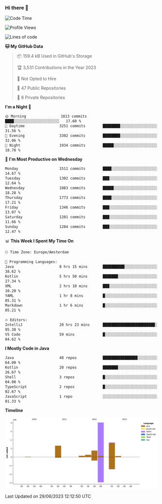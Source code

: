 ### Hi there 👋


<!--START_SECTION:waka-->
![Code Time](http://img.shields.io/badge/Code%20Time-3%2C285%20hrs%2013%20mins-blue)

![Profile Views](http://img.shields.io/badge/Profile%20Views-109-blue)

![Lines of code](https://img.shields.io/badge/From%20Hello%20World%20I%27ve%20Written-8.3%20million%20lines%20of%20code-blue)

**🐱 My GitHub Data** 

> 📦 159.4 kB Used in GitHub's Storage 
 > 
> 🏆 3,531 Contributions in the Year 2023
 > 
> 🚫 Not Opted to Hire
 > 
> 📜 47 Public Repositories 
 > 
> 🔑 8 Private Repositories 
 > 
**I'm a Night 🦉** 

```text
🌞 Morning                1813 commits        ████░░░░░░░░░░░░░░░░░░░░░   17.60 % 
🌆 Daytime                3251 commits        ████████░░░░░░░░░░░░░░░░░   31.56 % 
🌃 Evening                3302 commits        ████████░░░░░░░░░░░░░░░░░   32.06 % 
🌙 Night                  1934 commits        █████░░░░░░░░░░░░░░░░░░░░   18.78 % 
```
📅 **I'm Most Productive on Wednesday** 

```text
Monday                   1511 commits        ████░░░░░░░░░░░░░░░░░░░░░   14.67 % 
Tuesday                  1302 commits        ███░░░░░░░░░░░░░░░░░░░░░░   12.64 % 
Wednesday                1883 commits        █████░░░░░░░░░░░░░░░░░░░░   18.28 % 
Thursday                 1773 commits        ████░░░░░░░░░░░░░░░░░░░░░   17.21 % 
Friday                   1346 commits        ███░░░░░░░░░░░░░░░░░░░░░░   13.07 % 
Saturday                 1201 commits        ███░░░░░░░░░░░░░░░░░░░░░░   11.66 % 
Sunday                   1284 commits        ███░░░░░░░░░░░░░░░░░░░░░░   12.47 % 
```


📊 **This Week I Spent My Time On** 

```text
🕑︎ Time Zone: Europe/Amsterdam

💬 Programming Languages: 
Java                     8 hrs 15 mins       ██████████░░░░░░░░░░░░░░░   38.62 % 
Kotlin                   5 hrs 50 mins       ███████░░░░░░░░░░░░░░░░░░   27.34 % 
XML                      2 hrs 10 mins       ███░░░░░░░░░░░░░░░░░░░░░░   10.20 % 
YAML                     1 hr 8 mins         █░░░░░░░░░░░░░░░░░░░░░░░░   05.31 % 
Markdown                 1 hr 6 mins         █░░░░░░░░░░░░░░░░░░░░░░░░   05.21 % 

🔥 Editors: 
IntelliJ                 20 hrs 23 mins      ████████████████████████░   95.38 % 
VS Code                  59 mins             █░░░░░░░░░░░░░░░░░░░░░░░░   04.62 % 
```

**I Mostly Code in Java** 

```text
Java                     48 repos            ████████████████░░░░░░░░░   64.00 % 
Kotlin                   20 repos            ███████░░░░░░░░░░░░░░░░░░   26.67 % 
Shell                    3 repos             █░░░░░░░░░░░░░░░░░░░░░░░░   04.00 % 
TypeScript               2 repos             █░░░░░░░░░░░░░░░░░░░░░░░░   02.67 % 
JavaScript               1 repo              ░░░░░░░░░░░░░░░░░░░░░░░░░   01.33 % 
```



**Timeline**

![Lines of Code chart](https://raw.githubusercontent.com/powercasgamer/powercasgamer/master/assets/bar_graph.png)


 Last Updated on 29/06/2023 12:12:50 UTC
<!--END_SECTION:waka-->
